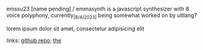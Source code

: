 emssu23 [name pending] / emmasynth is a javascript synthesizer with 8 voice polyphony, currently<sub>[8/4/2023]</sub> being somewhat worked on by ultlang?

lorem ipsum dolor sit amet, consectetur adipisicing elit

links: [github repo](https://github.com/ultlang/synth); [the](https://ultlang.github.io/synth/syn.html)
